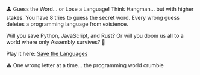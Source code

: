 🕹 Guess the Word… or Lose a Language!
Think Hangman… but with higher stakes. You have 8 tries to guess the secret word.
Every wrong guess deletes a programming language from existence.

Will you save Python, JavaScript, and Rust?
Or will you doom us all to a world where only Assembly survives? 🫠

Play it here: [Save the Languages](https://biswas-souvik.github.io/Assembly/)

⚠️ One wrong letter at a time… the programming world crumble
